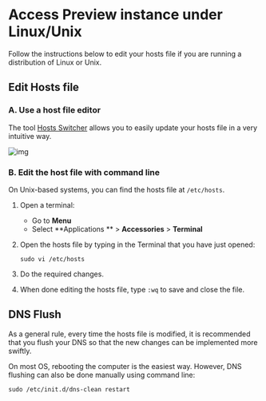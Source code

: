 # Access Preview instance under Linux/Unix

Follow the instructions below to edit your hosts file if you are running a distribution of Linux or Unix.

## Edit Hosts file

### A. Use a host file editor

The tool [Hosts Switcher](https://code.google.com/archive/p/host-switcher/) allows you to easily update your hosts file in a very intuitive way.

![img](http://image.ganjistatic1.com/gjfs02/M02/69/CF/wKhzR07y8rWlWTyzAABBWA7SC0Y559_450-0_8-5.jpg)

### B. Edit the host file with command line

On Unix-based systems, you can find the hosts file at `/etc/hosts`. 

1. Open a terminal:
    * Go to **Menu**
    * Select **Applications ** > **Accessories** > **Terminal**


2. Open the hosts file by typing in the Terminal that you have just opened:

   ```
   sudo vi /etc/hosts
   ```

3. Do the required changes.

4. When done editing the hosts file, type `:wq` to save and close the file.





## DNS Flush

As a general rule, every time the hosts file is modified, it is recommended that you flush your DNS so that the new changes can be implemented more swiftly. 

On most OS, rebooting the computer is the easiest way. However, DNS flushing can also be done manually using command line:

```
sudo /etc/init.d/dns-clean restart
```